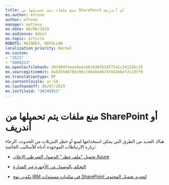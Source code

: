 ```yaml
---
title: منع ملفات يتم تحميلها من SharePoint أو أندريف
ms.author: efrene
author: efrene
manager: matteva
ms.date: 08/06/2019
ms.audience: Admin
ms.topic: article
ROBOTS: NOINDEX, NOFOLLOW
localization_priority: Normal
ms.custom:
- "2523"
- "9000213"
ms.openlocfilehash: 38740dfe4ae9a4cb6c830f61df7541c24124bc35
ms.sourcegitcommit: 8a83b508785c96c19648ed574f442bbef2c2dff9
ms.translationtype: MT
ms.contentlocale: ar-SA
ms.lasthandoff: 08/07/2019
ms.locfileid: "36245913"
---
```

# <a name="prevent-files-from-being-downloaded-from-sharepoint-or-onedrive"></a>منع ملفات يتم تحميلها من SharePoint أو أندريف

هناك العديد من الطرق التي يمكن استخدامها لمنع أو حظر التنزيلات من الحدوث. الرجاء زيارة الارتباطات الموجودة أدناه للأساليب الخاصة:

- [تحميل "ملف حظر" الوصول الشرطي الإعلان Azure](https://docs.microsoft.com/en-us/cloud-app-security/use-case-proxy-block-session-aad#create-a-block-download-policy-for-unmanaged-devices)

- [التحكم بالوصول من الأجهزة غير المدارة](https://docs.microsoft.com/en-us/sharepoint/control-access-from-unmanaged-devices)

- [تكوين نهج IRM في مكتبات مستندات SharePoint لتحديد تحميل المحتوى](https://docs.microsoft.com/en-us/office365/securitycompliance/set-up-irm-in-sp-admin-center)
